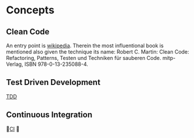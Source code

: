 <!-- markdownlint-disable no-trailing-spaces -->
<!-- markdownlint-disable no-inline-html -->

# Concepts 

## Clean Code
An entry point is [wikipedia](https://de.wikipedia.org/wiki/Clean_Code). 
Therein the most influentional book is mentioned 
also given the technique its name: Robert C. Martin: Clean Code: Refactoring, Patterns, Testen und Techniken für sauberen Code. mitp-Verlag, ISBN 978-0-13-235088-4.

## Test Driven Development 

[TDD](https://en.wikipedia.org/wiki/Test-driven_development)

## Continuous Integration 

[CI](https://en.wikipedia.org/wiki/Continuous_integration) 
